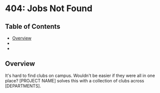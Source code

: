 # 404: Jobs Not Found

## Table of Contents
* [Overview](#overview)
* 
* 

## Overview

It's hard to find clubs on campus. Wouldn't be easier if they were all in one place? [PROJECT NAME] solves this with a collection of clubs across [DEPARTMENTS].